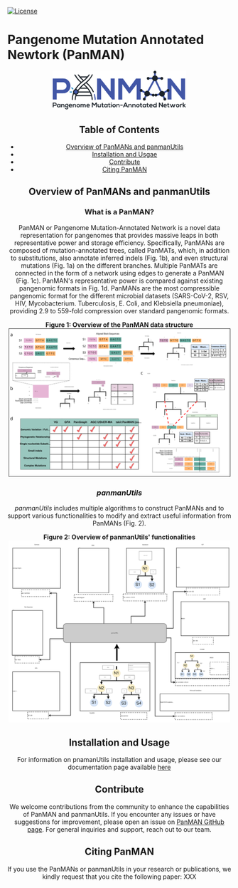 [license-badge]: https://img.shields.io/badge/License-MIT-yellow.svg 
[license-link]: https://github.com/TurakhiaLab/panman/LICENSE
[![License][license-badge]][license-link]
<!-- [![DOI](https://zenodo.org/badge/1.svg)](https://zenodo.org/badge/latestdoi/1) -->

# Pangenome Mutation Annotated Newtork (PanMAN)
<div align="center">
  <img src="docs/images/logo.svg" width="300"/>
</div>
<div align="center">

## Table of Contents
- [Overview of PanMANs and panmanUtils](#overview)
- [Installation and Usgae](#install)
- [Contribute](#contributions)
- [Citing PanMAN](#cite_panman)

## <a name="overview"></a> Overview of PanMANs and panmanUtils <br>
### What is a PanMAN?
PanMAN or Pangenome Mutation-Annotated Network is a novel data representation for pangenomes that provides massive leaps in both representative power and storage efficiency. Specifically, PanMANs are composed of mutation-annotated trees, called PanMATs, which, in addition to substitutions, also annotate inferred indels (Fig. 1b), and even structural mutations (Fig. 1a) on the different branches. Multiple PanMATs are connected in the form of a network using edges to generate a PanMAN (Fig. 1c). PanMAN's representative power is compared against existing pangenomic formats in Fig. 1d. PanMANs are the most compressible pangenomic format for the different microbial datasets (SARS-CoV-2, RSV, HIV, Mycobacterium. Tuberculosis, E. Coli, and Klebsiella pneumoniae), providing 2.9 to 559-fold compression over standard pangenomic formats. 
<div align="center">
    <div><b>Figure 1: Overview of the PanMAN data structure</b></div>
    <img src="docs/images/panman.svg" width="500"/>
</div>

### <i><b>panmanUtils</b></i>
<i>panmanUtils</i> includes multiple algorithms to construct PanMANs and to support various functionalities to modify and extract useful information from PanMANs (Fig. 2).

<!-- #### PanMAN constrution

<div align="center">
    <div><b>Figure 2: PanMAN construction pipeline using panmanUtils</b></div>
    <img src="docs/images/construct.svg" width="500"/>
</div> -->

<div align="center">
    <div><b>Figure 2: Overview of panmanUtils' functionalities</b></div>
    <img src="docs/images/utility.svg" width="500"/>
</div>


## <a name="install"></a> Installation and Usage <br>
For information on pnamanUtils installation and usage, please see our documentation page available [here](https://turakhia.ucsd.edu/panman/)

## <a name="contri"></a> Contribute <br>
We welcome contributions from the community to enhance the capabilities of PanMAN and panmanUtils. If you encounter any issues or have suggestions for improvement, please open an issue on [PanMAN GitHub page](https://github.com/TurakhiaLab/panman). For general inquiries and support, reach out to our team.

## <a name="cite_panman"></a> Citing PanMAN <br>
If you use the PanMANs or panmanUtils in your research or publications, we kindly request that you cite the following paper: XXX

